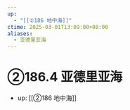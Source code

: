 ```yaml
---
up:
  - "[[②186 地中海]]"
ctime: 2025-03-01T13:09:00+08:00
aliases:
  - 亚德里亚海
---
```


# ②186.4 亚德里亚海

- up: [[②186 地中海]]
